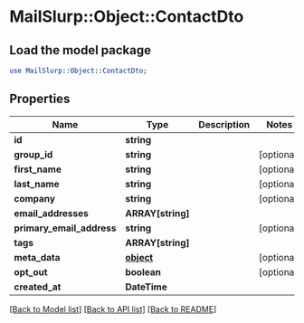 # MailSlurp::Object::ContactDto

## Load the model package
```perl
use MailSlurp::Object::ContactDto;
```

## Properties
Name | Type | Description | Notes
------------ | ------------- | ------------- | -------------
**id** | **string** |  | 
**group_id** | **string** |  | [optional] 
**first_name** | **string** |  | [optional] 
**last_name** | **string** |  | [optional] 
**company** | **string** |  | [optional] 
**email_addresses** | **ARRAY[string]** |  | 
**primary_email_address** | **string** |  | [optional] 
**tags** | **ARRAY[string]** |  | 
**meta_data** | [**object**]() |  | [optional] 
**opt_out** | **boolean** |  | [optional] 
**created_at** | **DateTime** |  | 

[[Back to Model list]](../README#documentation-for-models) [[Back to API list]](../README#documentation-for-api-endpoints) [[Back to README]](../README)


